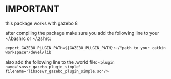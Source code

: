 
# IMPORTANT
this package works with gazebo 8

after compiling the package make sure you add the following line to your ~/.bashrc or ~/.zshrc:




`export GAZEBO_PLUGIN_PATH=${GAZEBO_PLUGIN_PATH}:~/"path to your catkin workspace"/devel/lib`


also add the following line to the .world file:
  `<plugin name='sosvr_gazebo_plugin_simple' filename='libsosvr_gazebo_plugin_simple.so'/>`

